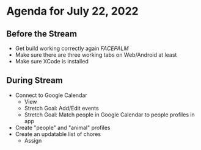 # Agenda for July 22, 2022

## Before the Stream
- Get build working correctly again *FACEPALM*
- Make sure there are three working tabs on Web/Android at least
- Make sure XCode is installed

## During Stream
- Connect to Google Calendar
  - View
  - Stretch Goal: Add/Edit events
  - Stretch Goal: Match people in Google Calendar to people profiles in app
- Create "people" and "animal" profiles
- Create an updatable list of chores
  - Assign
